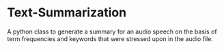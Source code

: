 # Text-Summarization
A python class to generate a summary for an audio speech on the basis of term frequencies and keywords that were stressed upon in the audio file.
